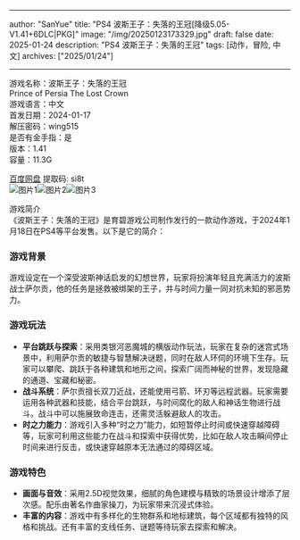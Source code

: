 
---
author: "SanYue"
title: "PS4 波斯王子：失落的王冠[降级5.05-V1.41+6DLC|PKG]"
image: "/img/20250123173329.jpg"
draft: false
date: 2025-01-24
description: "PS4 波斯王子：失落的王冠"
tags: [动作，冒险, 中文]
archives: ["2025/01/24"]

---

游戏名称：波斯王子：失落的王冠   
Prince of Persia The Lost Crown    
游戏语言：中文  
首发日期：2024-01-17  
解压密码：wing515  
是否有金手指：是  
版本：1.41   
容量：11.3G

[百度网盘](https://pan.baidu.com/s/1wuIJHTXGv4qH0Vggg7vmtw) 提取码: si8t  
![图片1](/img/073e0e.jpg)![图片2](/img/2025012401.jpg)![图片3](/img/2024012402.jpg)  

游戏简介  
《波斯王子：失落的王冠》是育碧游戏公司制作发行的一款动作游戏，于2024年1月18日在PS4等平台发售。以下是它的简介：

### 游戏背景
游戏设定在一个深受波斯神话启发的幻想世界，玩家将扮演年轻且充满活力的波斯战士萨尔贡，他的任务是拯救被绑架的王子，并与时间力量一同对抗未知的邪恶势力。

### 游戏玩法
- **平台跳跃与探索**：采用类银河恶魔城的横版动作玩法，玩家在复杂的迷宫式场景中，利用萨尔贡的敏捷与智慧解决谜题，同时在敌人环伺的环境下生存。玩家可以攀爬、跳跃于各种建筑和地形之间，探索广阔而神秘的世界，发现隐藏的通道、宝藏和秘密。
- **战斗系统**：萨尔贡擅长双刀近战，还能使用弓箭、环刃等远程武器。玩家需要运用各种武器和技能，结合平台跳跃，与时间腐化的敌人和神话生物进行战斗。战斗中可以施展致命连击，还需灵活躲避敌人的攻击。
- **时之力能力**：游戏引入多种“时之力”能力，如短暂停止时间或快速穿越障碍等，玩家可利用这些能力在战斗和探索中获得优势，比如在敌人攻击瞬间停止时间来进行反击，或快速穿越原本无法通过的障碍区域。

### 游戏特色
- **画面与音效**：采用2.5D视觉效果，细腻的角色建模与精致的场景设计增添了层次感。配乐由著名作曲家操刀，为玩家带来沉浸式体验。
- **丰富的内容**：游戏中有多样化的生物群系和地标建筑，每个区域都有独特的风格和挑战。还有丰富的支线任务、谜题等待玩家去探索和解决。
